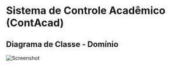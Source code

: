 # Sistema de Controle Acadêmico (ContAcad)
## Diagrama de Classe - Domínio
![Screenshot](/Diagramas/PNG/Dominio_Diagrama_Classe.png)
